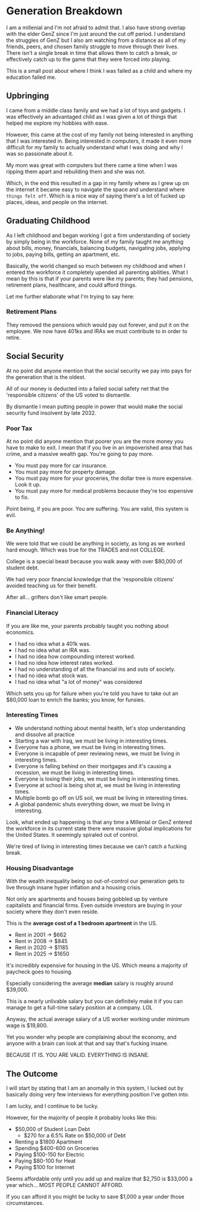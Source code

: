 # Generation Breakdown

I am a millenial and I'm not afraid to admit that. I also have strong overlap with the elder GenZ since I'm just around the cut off period. I understand the struggles of GenZ but I also am watching from a distance as all of my friends, peers, and chosen family struggle to move through their lives. There isn't a single break in time that allows them to catch a break, or effectively catch up to the game that they were forced into playing.

This is a small post about where I think I was failed as a child and where my education failed me.

## Upbringing

I came from a middle class family and we had a lot of toys and gadgets. I was effectively an advantaged child as I was given a lot of things that helped me explore my hobbies with ease. 

However, this came at the cost of my family not being interested in anything that I was interested in. Being interested in computers, it made it even more difficult for my family to actually understand what I was doing and why I was so passionate about it. 

My mom was great with computers but there came a time when I was ripping them apart and rebuilding them and she was not.

Which, in the end this resulted in a gap in my family where as I grew up on the internet it became easy to navigate the space and understand where `things felt off`. Which is a nice way of saying there's a lot of fucked up places, ideas, and people on the internet.

## Graduating Childhood

As I left childhood and began working I got a firm understanding of society by simply being in the workforce. None of my family taught me anything about bills, money, financials, balancing budgets, navigating jobs, applying to jobs, paying bills, getting an apartment, etc.

Basically, the world changed so much between my childhood and when I entered the workforce it completely upended all parenting abilities. What I mean by this is that if your parents were like my parents; they had pensions, retirement plans, healthcare, and could afford things. 

Let me further elaborate what I'm trying to say here:

### Retirement Plans

They removed the pensions which would pay out forever, and put it on the employee. We now have 401ks and IRAs we must contribute to in order to retire.

## Social Security

At no point did anyone mention that the social security we pay into pays for the generation that is the oldest. 

All of our money is deducted into a failed social safety net that the 'responsible citizens' of the US voted to dismantle.

By dismantle I mean putting people in power that would make the social security fund insolvent by late 2032.

### Poor Tax

At no point did anyone mention that poorer you are the more money you have to make to exit. I mean that if you live in an impoverished area that has crime, and a massive wealth gap. You're going to pay more.

- You must pay more for car insurance.
- You must pay more for property damage.
- You must pay more for your groceries, the dollar tree is more expensive. Look it up.
- You must pay more for medical problems because they're too expensive to fix.

Point being, if you are poor. You are suffering. You are valid, this system is evil.

### Be Anything!

We were told that we could be anything in society, as long as we worked hard enough. Which was true for the TRADES and not COLLEGE.

College is a special beast because you walk away with over $80,000 of student debt. 

We had very poor financial knowledge that the 'responsible citizens' avoided teaching us for their benefit.

After all... grifters don't like smart people.

### Financial Literacy

If you are like me, your parents probably taught you nothing about economics. 

- I had no idea what a 401k was. 
- I had no idea what an IRA was.
- I had no idea how compounding interest worked.
- I had no idea how interest rates worked. 
- I had no understanding of all the financial ins and outs of society.
- I had no idea what stock was.
- I had no idea what "a lot of money" was considered

Which sets you up for failure when you're told you have to take out an $80,000 loan to enrich the banks; you know, for funsies.

### Interesting Times

- We understand nothing about mental health, let's stop understanding and dissolve all practice
- Starting a war with Iraq, we must be living in interesting times.
- Everyone has a phone, we must be living in interesting times.
- Everyone is incapable of peer reviewing news, we must be living in interesting times.
- Everyone is falling behind on their mortgages and it's causing a recession, we must be living in interesting times.
- Everyone is losing their jobs, we must be living in interesting times.
- Everyone at school is being shot at, we must be living in interesting times.
- Multiple bomb go off on US soil, we must be living in interesting times.
- A global pandemic shuts everything down, we must be living in interesting.

Look, what ended up happening is that any time a Millenial or GenZ entered the workforce in its current state there were massive global implications for the United States. It seemingly spiraled out of control.

We're tired of living in interesting times because we can't catch a fucking break.

### Housing Disadvantage

With the wealth inequality being so out-of-control our generation gets to live through insane hyper inflation and a housing crisis. 

Not only are apartments and houses being gobbled up by venture capitalists and financial firms. Even outside investors are buying in your society where they don't even reside.

This is the **average cost of a 1 bedroom apartment** in the US.

- Rent in 2001 -> $662
- Rent in 2008 -> $845
- Rent in 2020 -> $1185
- Rent in 2025 -> $1650

It's incredibly expensive for housing in the US. Which means a majority of paycheck goes to housing.

Especially considering the average **median** salary is roughly around $39,000.

This is a nearly unlivable salary but you can definitely make it if you can manage to get a full-time salary position at a company. LOL

Anyway, the actual average salary of a US worker working under minimum wage is $19,800.

Yet you wonder why people are complaining about the economy, and anyone with a brain can look at that and say that's fucking insane.

BECAUSE IT IS. YOU ARE VALID. EVERYTHING IS INSANE.

## The Outcome

I will start by stating that I am an anomally in this system, I lucked out by basically doing very few interviews for everything position I've gotten into.

I am lucky, and I continue to be lucky.

However, for the majority of people it probably looks like this:

- $50,000 of Student Loan Debt
  - $270 for a 6.5% Rate on $50,000 of Debt
- Renting a $1800 Apartment
- Spending $400-600 on Groceries
- Paying $100-150 for Electric
- Paying $80-100 for Heat
- Paying $100 for Internet

Seems affordable only until you add up and realize that $2,750 is $33,000 a year which... MOST PEOPLE CANNOT AFFORD.

If you can afford it you might be lucky to save $1,000 a year under those circumstances.


